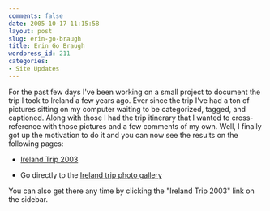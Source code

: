 ```yaml
---
comments: false
date: 2005-10-17 11:15:58
layout: post
slug: erin-go-braugh
title: Erin Go Braugh
wordpress_id: 211
categories:
- Site Updates
---
```


For the past few days I've been working on a small project to document the trip I took to Ireland a few years ago. Ever since the trip I've had a ton of pictures sitting on my computer waiting to be categorized, tagged, and captioned. Along with those I had the trip itinerary that I wanted to cross-reference with those pictures and a few comments of my own. Well, I finally got up the motivation to do it and you can now see the results on the following pages:


* [Ireland Trip 2003](http://www.geldmacher.net/index.php/ireland-trip-2003/)


* Go directly to the [Ireland trip photo gallery](http://www.flickr.com/photos/geldmacher/sets/72157594570197409/)


You can also get there any time by clicking the "Ireland Trip 2003" link on the sidebar.
